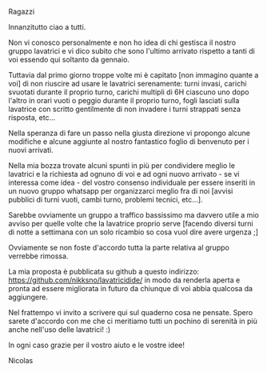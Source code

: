 Ragazzi

Innanzitutto ciao a tutti.

Non vi conosco personalmente e non ho idea di chi gestisca il nostro gruppo lavatrici e vi dico subito che sono l'ultimo arrivato rispetto a tanti di voi essendo qui soltanto da gennaio.

Tuttavia dal primo giorno troppe volte mi è capitato [non immagino quante a voi] di non riuscire ad usare le lavatrici serenamente: turni invasi, carichi svuotati durante il proprio turno, carichi multipli di 6H ciascuno uno dopo l'altro in orari vuoti o peggio durante il proprio turno, fogli lasciati sulla lavatrice con scritto gentilmente di non invadere i turni strappati senza risposta, etc...

Nella speranza di fare un passo nella giusta direzione vi propongo alcune modifiche e alcune aggiunte al nostro fantastico foglio di benvenuto per i nuovi arrivati.

Nella mia bozza trovate alcuni spunti in più per condividere meglio le lavatrici e la richiesta ad ognuno di voi e ad ogni nuovo arrivato - se vi interessa come idea - del vostro consenso individuale per essere inseriti in un nuovo gruppo whatsapp per organizzarci meglio fra di noi [avvisi pubblici di turni vuoti, cambi turno, problemi tecnici, etc...].

Sarebbe ovviamente un gruppo a traffico bassissimo ma davvero utile a mio avviso per quelle volte che la lavatrice proprio serve [facendo diversi turni di notte a settimana con un solo ricambio so cosa vuol dire avere urgenza ;]

Ovviamente se non foste d'accordo tutta la parte relativa al gruppo verrebbe rimossa.

La mia proposta è pubblicata su github a questo indirizzo: https://github.com/nikksno/lavatricidide/ in modo da renderla aperta e pronta ad essere migliorata in futuro da chiunque di voi abbia qualcosa da aggiungere.

Nel frattempo vi invito a scrivere qui sul quaderno cosa ne pensate. Spero sarete d'accordo con me che ci meritiamo tutti un pochino di serenità in più anche nell'uso delle lavatrici! :)

In ogni caso grazie per il vostro aiuto e le vostre idee!


Nicolas
